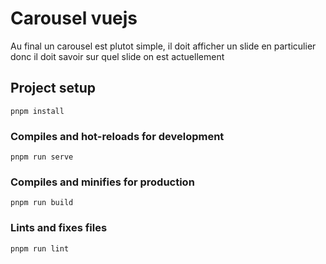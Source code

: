 # Carousel vuejs

Au final un carousel est plutot simple, il doit afficher un slide en particulier donc il doit savoir sur quel slide on est actuellement

## Project setup

```{SHELL}
pnpm install
```

### Compiles and hot-reloads for development

```{SHELL}
pnpm run serve
```

### Compiles and minifies for production

```{SHELL}
pnpm run build
```

### Lints and fixes files

```{SHELL}
pnpm run lint
```
